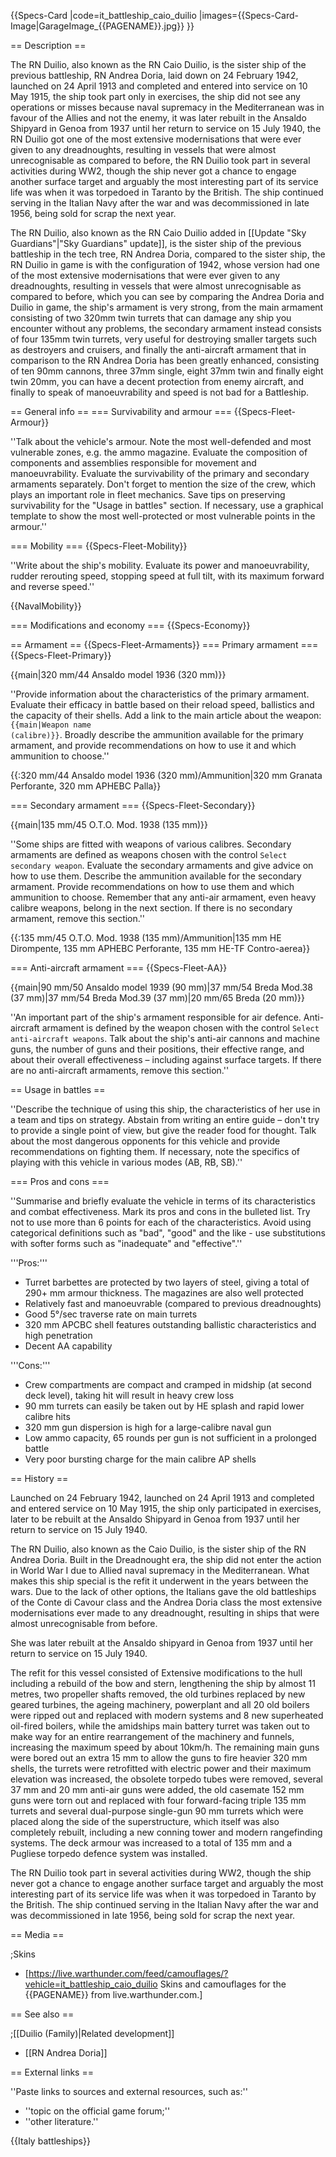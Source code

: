 {{Specs-Card
|code=it_battleship_caio_duilio
|images={{Specs-Card-Image|GarageImage_{{PAGENAME}}.jpg}}
}}

== Description ==
<!-- ''In the first part of the description, cover the history of the ship's creation and military application. In the second part, tell the reader about using this ship in the game. Add a screenshot: if a beginner player has a hard time remembering vehicles by name, a picture will help them identify the ship in question.'' -->The RN Duilio, also known as the RN Caio Duilio, is the sister ship of the previous battleship, RN Andrea Doria, laid down on 24 February 1942, launched on 24 April 1913 and completed and entered into service on 10 May 1915, the ship took part only in exercises, the ship did not see any operations or misses because naval supremacy in the Mediterranean was in favour of the Allies and not the enemy, it was later rebuilt in the Ansaldo Shipyard in Genoa from 1937 until her return to service on 15 July 1940, the RN Duilio got one of the most extensive modernisations that were ever given to any dreadnoughts, resulting in vessels that were almost unrecognisable as compared to before, the RN Duilio took part in several activities during WW2, though the ship never got a chance to engage another surface target and arguably the most interesting part of its service life was when it was torpedoed in Taranto by the British. The ship continued serving in the Italian Navy after the war and was decommissioned in late 1956, being sold for scrap the next year. 

The RN Duilio, also known as the RN Caio Duilio added in [[Update "Sky Guardians"|"Sky Guardians" update]], is the sister ship of the previous battleship in the tech tree, RN Andrea Doria, compared to the sister ship, the RN Duilio in game is with the configuration of 1942, whose version had one of the most extensive modernisations that were ever given to any dreadnoughts, resulting in vessels that were almost unrecognisable as compared to before, which you can see by comparing the Andrea Doria and Duilio in game, the ship's armament is very strong, from the main armament consisting of two 320mm twin turrets that can damage any ship you encounter without any problems, the secondary armament instead consists of four 135mm twin turrets, very useful for destroying smaller targets such as destroyers and cruisers, and finally the anti-aircraft armament that in comparison to the RN Andrea Doria has been greatly enhanced, consisting of ten 90mm cannons, three 37mm single, eight 37mm twin and finally eight twin 20mm, you can have a decent protection from enemy aircraft, and finally to speak of manoeuvrability and speed is not bad for a Battleship.

== General info ==
=== Survivability and armour ===
{{Specs-Fleet-Armour}}
<!-- ''Talk about the vehicle's armour. Note the most well-defended and most vulnerable zones, e.g. the ammo magazine. Evaluate the composition of components and assemblies responsible for movement and manoeuvrability. Evaluate the survivability of the primary and secondary armaments separately. Don't forget to mention the size of the crew, which plays an important role in fleet mechanics. Save tips on preserving survivability for the "Usage in battles" section. If necessary, use a graphical template to show the most well-protected or most vulnerable points in the armour.'' -->
''Talk about the vehicle's armour. Note the most well-defended and most vulnerable zones, e.g. the ammo magazine. Evaluate the composition of components and assemblies responsible for movement and manoeuvrability. Evaluate the survivability of the primary and secondary armaments separately. Don't forget to mention the size of the crew, which plays an important role in fleet mechanics. Save tips on preserving survivability for the "Usage in battles" section. If necessary, use a graphical template to show the most well-protected or most vulnerable points in the armour.''

=== Mobility ===
{{Specs-Fleet-Mobility}}
<!-- ''Write about the ship's mobility. Evaluate its power and manoeuvrability, rudder rerouting speed, stopping speed at full tilt, with its maximum forward and reverse speed.'' -->
''Write about the ship's mobility. Evaluate its power and manoeuvrability, rudder rerouting speed, stopping speed at full tilt, with its maximum forward and reverse speed.''

{{NavalMobility}}

=== Modifications and economy ===
{{Specs-Economy}}

== Armament ==
{{Specs-Fleet-Armaments}}
=== Primary armament ===
{{Specs-Fleet-Primary}}
<!-- ''Provide information about the characteristics of the primary armament. Evaluate their efficacy in battle based on their reload speed, ballistics and the capacity of their shells. Add a link to the main article about the weapon: <code><nowiki>{{main|Weapon name (calibre)}}</nowiki></code>. Broadly describe the ammunition available for the primary armament, and provide recommendations on how to use it and which ammunition to choose.'' -->
{{main|320 mm/44 Ansaldo model 1936 (320 mm)}}

''Provide information about the characteristics of the primary armament. Evaluate their efficacy in battle based on their reload speed, ballistics and the capacity of their shells. Add a link to the main article about the weapon: <code><nowiki>{{main|Weapon name (calibre)}}</nowiki></code>. Broadly describe the ammunition available for the primary armament, and provide recommendations on how to use it and which ammunition to choose.''

{{:320 mm/44 Ansaldo model 1936 (320 mm)/Ammunition|320 mm Granata Perforante, 320 mm APHEBC Palla}}

=== Secondary armament ===
{{Specs-Fleet-Secondary}}
<!-- ''Some ships are fitted with weapons of various calibres. Secondary armaments are defined as weapons chosen with the control <code>Select secondary weapon</code>. Evaluate the secondary armaments and give advice on how to use them. Describe the ammunition available for the secondary armament. Provide recommendations on how to use them and which ammunition to choose. Remember that any anti-air armament, even heavy calibre weapons, belong in the next section. If there is no secondary armament, remove this section.'' -->
{{main|135 mm/45 O.T.O. Mod. 1938 (135 mm)}}

''Some ships are fitted with weapons of various calibres. Secondary armaments are defined as weapons chosen with the control <code>Select secondary weapon</code>. Evaluate the secondary armaments and give advice on how to use them. Describe the ammunition available for the secondary armament. Provide recommendations on how to use them and which ammunition to choose. Remember that any anti-air armament, even heavy calibre weapons, belong in the next section. If there is no secondary armament, remove this section.''

{{:135 mm/45 O.T.O. Mod. 1938 (135 mm)/Ammunition|135 mm HE Dirompente, 135 mm APHEBC Perforante, 135 mm HE-TF Contro-aerea}}

=== Anti-aircraft armament ===
{{Specs-Fleet-AA}}
<!-- ''An important part of the ship's armament responsible for air defence. Anti-aircraft armament is defined by the weapon chosen with the control <code>Select anti-aircraft weapons</code>. Talk about the ship's anti-air cannons and machine guns, the number of guns and their positions, their effective range, and about their overall effectiveness – including against surface targets. If there are no anti-aircraft armaments, remove this section.'' -->
{{main|90 mm/50 Ansaldo model 1939 (90 mm)|37 mm/54 Breda Mod.38 (37 mm)|37 mm/54 Breda Mod.39 (37 mm)|20 mm/65 Breda (20 mm)}}

''An important part of the ship's armament responsible for air defence. Anti-aircraft armament is defined by the weapon chosen with the control <code>Select anti-aircraft weapons</code>. Talk about the ship's anti-air cannons and machine guns, the number of guns and their positions, their effective range, and about their overall effectiveness – including against surface targets. If there are no anti-aircraft armaments, remove this section.''

== Usage in battles ==
<!-- ''Describe the technique of using this ship, the characteristics of her use in a team and tips on strategy. Abstain from writing an entire guide – don't try to provide a single point of view, but give the reader food for thought. Talk about the most dangerous opponents for this vehicle and provide recommendations on fighting them. If necessary, note the specifics of playing with this vehicle in various modes (AB, RB, SB).'' -->
''Describe the technique of using this ship, the characteristics of her use in a team and tips on strategy. Abstain from writing an entire guide – don't try to provide a single point of view, but give the reader food for thought. Talk about the most dangerous opponents for this vehicle and provide recommendations on fighting them. If necessary, note the specifics of playing with this vehicle in various modes (AB, RB, SB).''

=== Pros and cons ===
<!-- ''Summarise and briefly evaluate the vehicle in terms of its characteristics and combat effectiveness. Mark its pros and cons in the bulleted list. Try not to use more than 6 points for each of the characteristics. Avoid using categorical definitions such as "bad", "good" and the like - use substitutions with softer forms such as "inadequate" and "effective".'' -->
''Summarise and briefly evaluate the vehicle in terms of its characteristics and combat effectiveness. Mark its pros and cons in the bulleted list. Try not to use more than 6 points for each of the characteristics. Avoid using categorical definitions such as "bad", "good" and the like - use substitutions with softer forms such as "inadequate" and "effective".''

'''Pros:'''

* Turret barbettes are protected by two layers of steel, giving a total of 290+ mm armour thickness. The magazines are also well protected
* Relatively fast and manoeuvrable (compared to previous dreadnoughts)
* Good 5°/sec traverse rate on main turrets
* 320 mm APCBC shell features outstanding ballistic characteristics and high penetration
* Decent AA capability

'''Cons:'''

* Crew compartments are compact and cramped in midship (at second deck level), taking hit will result in heavy crew loss
* 90 mm turrets can easily be taken out by HE splash and rapid lower calibre hits
* 320 mm gun dispersion is high for a large-calibre naval gun
* Low ammo capacity, 65 rounds per gun is not sufficient in a prolonged battle
* Very poor bursting charge for the main calibre AP shells

== History ==
<!-- ''Describe the history of the creation and combat usage of the ship in more detail than in the introduction. If the historical reference turns out to be too long, take it to a separate article, taking a link to the article about the ship and adding a block "/History" (example: <nowiki>https://wiki.warthunder.com/(Ship-name)/History</nowiki>) and add a link to it here using the <code>main</code> template. Be sure to reference text and sources by using <code><nowiki><ref></ref></nowiki></code>, as well as adding them at the end of the article with <code><nowiki><references /></nowiki></code>. This section may also include the ship's dev blog entry (if applicable) and the in-game encyclopedia description (under <code><nowiki>=== In-game description ===</nowiki></code>, also if applicable).'' -->
Launched on 24 February 1942, launched on 24 April 1913 and completed and entered service on 10 May 1915, the ship only participated in exercises, later to be rebuilt at the Ansaldo Shipyard in Genoa from 1937 until her return to service on 15 July 1940.

The RN Duilio, also known as the Caio Duilio, is the sister ship of the RN Andrea Doria. Built in the Dreadnought era, the ship did not enter the action in World War I due to Allied naval supremacy in the Mediterranean. What makes this ship special is the refit it underwent in the years between the wars. Due to the lack of other options, the Italians gave the old battleships of the Conte di Cavour class and the Andrea Doria class the most extensive modernisations ever made to any dreadnought, resulting in ships that were almost unrecognisable from before.

She was later rebuilt at the Ansaldo shipyard in Genoa from 1937 until her return to service on 15 July 1940.

The refit for this vessel consisted of Extensive modifications to the hull including a rebuild of the bow and stern, lengthening the ship by almost 11 metres, two propeller shafts removed, the old turbines replaced by new geared turbines, the ageing machinery, powerplant and all 20 old boilers were ripped out and replaced with modern systems and 8 new superheated oil-fired boilers, while the amidships main battery turret was taken out to make way for an entire rearrangement of the machinery and funnels, increasing the maximum speed by about 10km/h. The remaining main guns were bored out an extra 15 mm to allow the guns to fire heavier 320 mm shells, the turrets were retrofitted with electric power and their maximum elevation was increased, the obsolete torpedo tubes were removed, several 37 mm and 20 mm anti-air guns were added, the old casemate 152 mm guns were torn out and replaced with four forward-facing triple 135 mm turrets and several dual-purpose single-gun 90 mm turrets which were placed along the side of the superstructure, which itself was also completely rebuilt, including a new conning tower and modern rangefinding systems. The deck armour was increased to a total of 135 mm and a Pugliese torpedo defence system was installed.

The RN Duilio took part in several activities during WW2, though the ship never got a chance to engage another surface target and arguably the most interesting part of its service life was when it was torpedoed in Taranto by the British. The ship continued serving in the Italian Navy after the war and was decommissioned in late 1956, being sold for scrap the next year.

== Media ==
<!-- ''Excellent additions to the article would be video guides, screenshots from the game, and photos.'' -->

;Skins

* [https://live.warthunder.com/feed/camouflages/?vehicle=it_battleship_caio_duilio Skins and camouflages for the {{PAGENAME}} from live.warthunder.com.]

== See also ==
<!-- ''Links to articles on the War Thunder Wiki that you think will be useful for the reader, for example:''
* ''reference to the series of the ship;''
* ''links to approximate analogues of other nations and research trees.'' -->

;[[Duilio (Family)|Related development]]

* [[RN Andrea Doria]]

== External links ==
<!-- ''Paste links to sources and external resources, such as:''
* ''topic on the official game forum;''
* ''other literature.'' -->
''Paste links to sources and external resources, such as:''

* ''topic on the official game forum;''
* ''other literature.''

{{Italy battleships}}